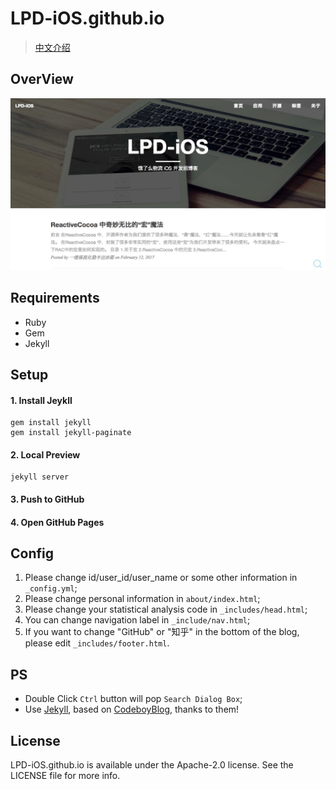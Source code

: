 # LPD-iOS.github.io

> [中文介绍](https://github.com/LPD-iOS/LPD-iOS.github.io/blob/master/README_CN.md)

## OverView

![lpd-ios.github.io](lpd-ios.github.io.png)

## Requirements

- Ruby
- Gem
- Jekyll

## Setup

#### 1. Install Jeykll
```
gem install jekyll
gem install jekyll-paginate
```
#### 2. Local Preview
```
jekyll server
```
#### 3. Push to GitHub
#### 4. Open GitHub Pages

## Config

1. Please change id/user_id/user_name or some other information in `_config.yml`;
2. Please change personal information in `about/index.html`;
3. Please change your statistical analysis code in `_includes/head.html`;
4. You can change navigation label in `_include/nav.html`;
5. If you want to change "GitHub" or "知乎" in the bottom of the blog, please edit `_includes/footer.html`.

## PS

- Double Click `Ctrl` button will pop `Search Dialog Box`;
- Use [Jekyll](https://github.com/jekyll/jekyll), based on [CodeboyBlog](https://github.com/androiddevelop/CodeboyBlog), thanks to them!

## License

LPD-iOS.github.io is available under the Apache-2.0 license. See the LICENSE file for more info.
